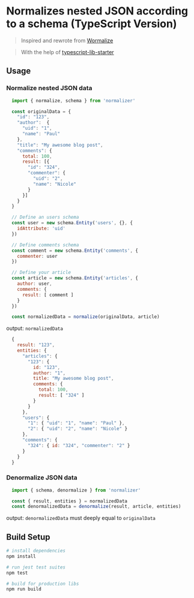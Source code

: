 # Normalizes nested JSON according to a schema (TypeScript Version)

> Inspired and rewrote from [Wormalize](https://github.com/shimohq/wormalize)

> With the help of [typescript-lib-starter](https://github.com/Hotell/typescript-lib-starter)

## Usage

### Normalize nested JSON data
``` JavaScript
  import { normalize, schema } from 'normalizer'

  const originalData = {
    "id": "123",
    "author":  {
      "uid": "1",
      "name": "Paul"
    },
    "title": "My awesome blog post",
    "comments": {
      total: 100,
      result: [{
        "id": "324",
        "commenter": {
          "uid": "2",
          "name": "Nicole"
        }
      }]
    }
  }

  // Define an users schema
  const user = new schema.Entity('users', {}, {
    idAttribute: 'uid'
  })

  // Define comments schema
  const comment = new schema.Entity('comments', {
    commenter: user
  })

  // Define your article
  const article = new schema.Entity('articles', {
    author: user,
    comments: {
      result: [ comment ]
    }
  })

  const normalizedData = normalize(originalData, article)
```

output: `normalizedData`
``` JavaScript
  {
    result: "123",
    entities: {
      "articles": {
        "123": {
          id: "123",
          author: "1",
          title: "My awesome blog post",
          comments: {
            total: 100,
            result: [ "324" ]
          }
        }
      },
      "users": {
        "1": { "uid": "1", "name": "Paul" },
        "2": { "uid": "2", "name": "Nicole" }
      },
      "comments": {
        "324": { id: "324", "commenter": "2" }
      }
    }
  }
```

### Denormalize JSON data
``` JavaScript
  import { schema, denormalize } from 'normalizer'

  const { result, entities } = normalizedData
  const denormalizedData = denormalize(result, article, entities)
```

output:
`denormalizedData` must deeply equal to `originalData`

## Build Setup

``` bash
# install dependencies
npm install

# run jest test suites
npm test

# build for production libs
npm run build
```
